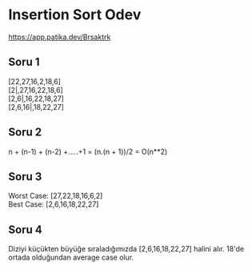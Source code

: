 # Insertion Sort Odev
 https://app.patika.dev/Brsaktrk
## Soru 1
[22,27,16,2,18,6]<br>
[2|,27,16,22,18,6]<br>
[2,6|,16,22,18,27]<br>
[2,6,16|,18,22,27]<br>

## Soru 2
n + (n-1) + (n-2) +.....+1 = (n.(n + 1))/2 = O(n**2)

## Soru 3
Worst Case: [27,22,18,16,6,2]<br>
Best Case: [2,6,16,18,22,27]<br>

## Soru 4 
Diziyi küçükten büyüğe sıraladığımızda [2,6,16,18,22,27] halini alır. 18'de ortada olduğundan average case olur.